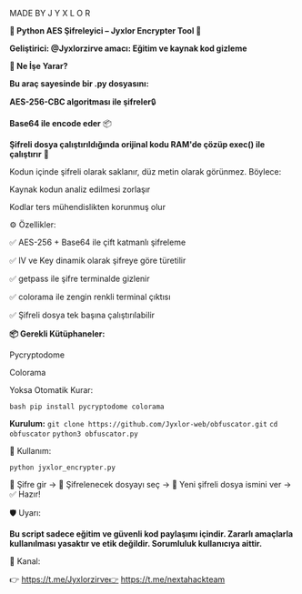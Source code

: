       
MADE BY J Y X L O R 
                                                                                                                                  

                                                                                                                                  


**🔐 Python AES Şifreleyici – Jyxlor Encrypter Tool 📜**

**Geliştirici: @Jyxlorzirve amacı: Eğitim ve kaynak kod gizleme**

**🎯 Ne İşe Yarar?**

**Bu araç sayesinde bir .py dosyasını:**

**AES-256-CBC algoritması ile şifreler**🔒

**Base64 ile encode eder** 📦

**Şifreli dosya çalıştırıldığında orijinal kodu RAM'de çözüp exec() ile çalıştırır** 🧠

Kodun içinde şifreli olarak saklanır, düz metin olarak görünmez. Böylece:

Kaynak kodun analiz edilmesi zorlaşır

Kodlar ters mühendislikten korunmuş olur

⚙️ Özellikler:

✅ AES-256 + Base64 ile çift katmanlı şifreleme

✅ IV ve Key dinamik olarak şifreye göre türetilir

✅ getpass ile şifre terminalde gizlenir

✅ colorama ile zengin renkli terminal çıktısı

✅ Şifreli dosya tek başına çalıştırılabilir

**📦 Gerekli Kütüphaneler:** 

Pycryptodome

Colorama

Yoksa Otomatik Kurar:

```bash pip install pycryptodome colorama ```

**Kurulum:**
 ```git clone https://github.com/Jyxlor-web/obfuscator.git```
```cd obfuscator```
```python3 obfuscator.py```


🚀 Kullanım:

```python jyxlor_encrypter.py```

🔑 Şifre gir → 🔎 Şifrelenecek dosyayı seç → 💾 Yeni şifreli dosya ismini ver → ✅ Hazır!

🛡️ Uyarı:

**Bu script sadece eğitim ve güvenli kod paylaşımı içindir. Zararlı amaçlarla kullanılması yasaktır ve etik değildir. Sorumluluk kullanıcıya aittir.**

📎 Kanal:

👉 https://t.me/Jyxlorzirve👉 https://t.me/nextahackteam

